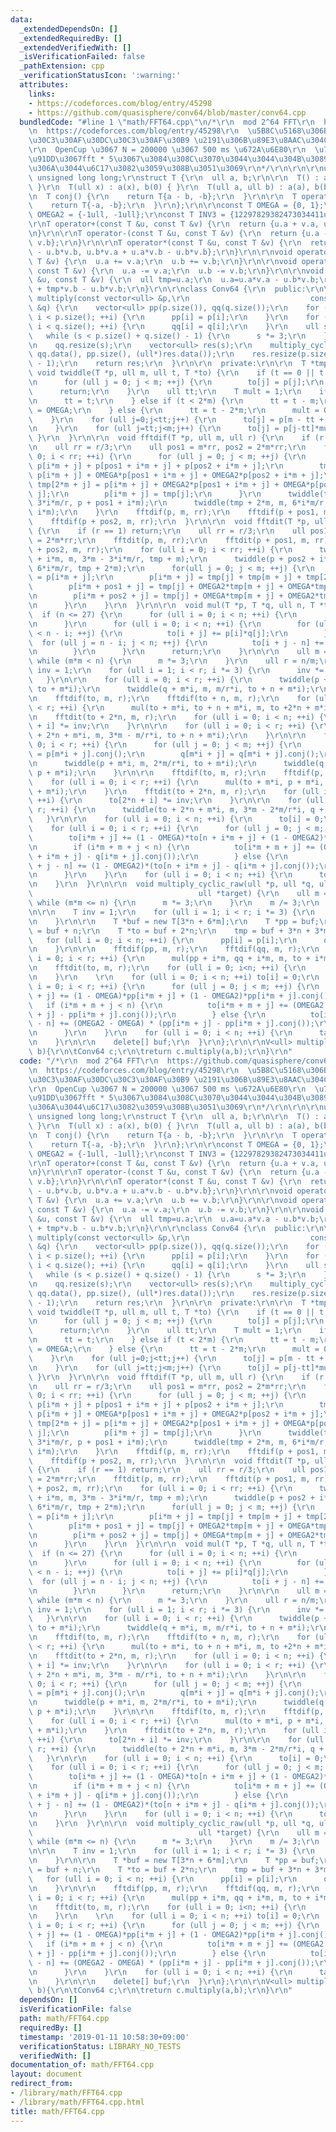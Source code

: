 ```yaml
---
data:
  _extendedDependsOn: []
  _extendedRequiredBy: []
  _extendedVerifiedWith: []
  _isVerificationFailed: false
  _pathExtension: cpp
  _verificationStatusIcon: ':warning:'
  attributes:
    links:
    - https://codeforces.com/blog/entry/45298
    - https://github.com/quasisphere/conv64/blob/master/conv64.cpp
  bundledCode: "#line 1 \"math/FFT64.cpp\"\n/*\r\n  mod 2^64 FFT\r\n  https://github.com/quasisphere/conv64/blob/master/conv64.cpp\r\
    \n  https://codeforces.com/blog/entry/45298\r\n  \u5B8C\u5168\u306B\u30D6\u30E9\
    \u30C3\u30AF\u30DC\u30C3\u30AF\u30B9 \u2191\u306B\u89E3\u8AAC\u304C\u3042\u308B\
    \r\n  OpenCup \u3067 N = 200000 \u3067 500 ms \u672A\u6E80\r\n  \u7B46\u7B97\u65B9\
    \u91DD\u3067fft * 5\u3067\u3084\u308C\u3070\u3044\u3044\u304B\u3089\u3044\u3089\
    \u306A\u3044\u6C17\u3082\u3059\u308B\u3051\u3069\r\n*/\r\n\r\n\r\nusing ull =\
    \ unsigned long long;\r\nstruct T {\r\n  ull a, b;\r\n\r\n  T() : a(0), b(0) {\
    \ }\r\n  T(ull x) : a(x), b(0) { }\r\n  T(ull a, ull b) : a(a), b(b) { }\r\n\r\
    \n  T conj() {\r\n    return T{a - b, -b};\r\n  }\r\n\r\n  T operator-() {\r\n\
    \    return T{-a, -b};\r\n  }\r\n};\r\n\r\nconst T OMEGA = {0, 1};\r\nconst T\
    \ OMEGA2 = {-1ull, -1ull};\r\nconst T INV3 = {12297829382473034411ull, 0};\r\n\
    \r\nT operator+(const T &u, const T &v) {\r\n  return {u.a + v.a, u.b + v.b};\r\
    \n}\r\n\r\nT operator-(const T &u, const T &v) {\r\n  return {u.a - v.a, u.b -\
    \ v.b};\r\n}\r\n\r\nT operator*(const T &u, const T &v) {\r\n  return {u.a*v.a\
    \ - u.b*v.b, u.b*v.a + u.a*v.b - u.b*v.b};\r\n}\r\n\r\nvoid operator+=(T &u, const\
    \ T &v) {\r\n  u.a += v.a;\r\n  u.b += v.b;\r\n}\r\n\r\nvoid operator-=(T &u,\
    \ const T &v) {\r\n  u.a -= v.a;\r\n  u.b -= v.b;\r\n}\r\n\r\nvoid operator*=(T\
    \ &u, const T &v) {\r\n  ull tmp=u.a;\r\n  u.a=u.a*v.a - u.b*v.b;\r\n  u.b=u.b*v.a\
    \ + tmp*v.b - u.b*v.b;\r\n}\r\n\r\nclass Conv64 {\r\n  public:\r\n\r\n  vector<ull>\
    \ multiply(const vector<ull> &p,\r\n                           const vector<ull>\
    \ &q) {\r\n    vector<ull> pp(p.size()), qq(q.size());\r\n    for (ull i = 0;\
    \ i < p.size(); ++i) {\r\n      pp[i] = p[i];\r\n    }\r\n    for (ull i = 0;\
    \ i < q.size(); ++i) {\r\n      qq[i] = q[i];\r\n    }\r\n    ull s = 1;\r\n \
    \   while (s < p.size() + q.size() - 1) {\r\n      s *= 3;\r\n    }\r\n    pp.resize(s);\r\
    \n    qq.resize(s);\r\n    vector<ull> res(s);\r\n    multiply_cyclic_raw(pp.data(),\
    \ qq.data(), pp.size(), (ull*)res.data());\r\n    res.resize(p.size() + q.size()\
    \ - 1);\r\n    return res;\r\n  }\r\n\r\n  private:\r\n\r\n  T *tmp;\r\n\r\n \
    \ void twiddle(T *p, ull m, ull t, T *to) {\r\n    if (t == 0 || t == 3*m) {\r\
    \n      for (ull j = 0; j < m; ++j) {\r\n        to[j] = p[j];\r\n      }\r\n\
    \      return;\r\n    }\r\n    ull tt;\r\n    T mult = 1;\r\n    if (t < m) {\r\
    \n      tt = t;\r\n    } else if (t < 2*m) {\r\n      tt = t - m;\r\n      mult\
    \ = OMEGA;\r\n    } else {\r\n      tt = t - 2*m;\r\n      mult = OMEGA2;\r\n\
    \    }\r\n    for (ull j=0;j<tt;j++) {\r\n      to[j] = p[m - tt + j]*OMEGA*mult;\r\
    \n    }\r\n    for (ull j=tt;j<m;j++) {\r\n      to[j] = p[j-tt]*mult;\r\n   \
    \ }\r\n  }\r\n\r\n  void fftdif(T *p, ull m, ull r) {\r\n    if (r == 1) return;\r\
    \n    ull rr = r/3;\r\n    ull pos1 = m*rr, pos2 = 2*m*rr;\r\n    for (ull i =\
    \ 0; i < rr; ++i) {\r\n      for (ull j = 0; j < m; ++j) {\r\n        tmp[j] =\
    \ p[i*m + j] + p[pos1 + i*m + j] + p[pos2 + i*m + j];\r\n        tmp[m + j] =\
    \ p[i*m + j] + OMEGA*p[pos1 + i*m + j] + OMEGA2*p[pos2 + i*m + j];\r\n       \
    \ tmp[2*m + j] = p[i*m + j] + OMEGA2*p[pos1 + i*m + j] + OMEGA*p[pos2 + i*m +\
    \ j];\r\n        p[i*m + j] = tmp[j];\r\n      }\r\n      twiddle(tmp + m, m,\
    \ 3*i*m/r, p + pos1 + i*m);\r\n      twiddle(tmp + 2*m, m, 6*i*m/r, p + pos2 +\
    \ i*m);\r\n    }\r\n    fftdif(p, m, rr);\r\n    fftdif(p + pos1, m, rr);\r\n\
    \    fftdif(p + pos2, m, rr);\r\n  }\r\n\r\n  void fftdit(T *p, ull m, ull r)\
    \ {\r\n    if (r == 1) return;\r\n    ull rr = r/3;\r\n    ull pos1 = m*rr, pos2\
    \ = 2*m*rr;\r\n    fftdit(p, m, rr);\r\n    fftdit(p + pos1, m, rr);\r\n    fftdit(p\
    \ + pos2, m, rr);\r\n    for (ull i = 0; i < rr; ++i) {\r\n      twiddle(p + pos1\
    \ + i*m, m, 3*m - 3*i*m/r, tmp + m);\r\n      twiddle(p + pos2 + i*m, m, 3*m -\
    \ 6*i*m/r, tmp + 2*m);\r\n      for(ull j = 0; j < m; ++j) {\r\n        tmp[j]\
    \ = p[i*m + j];\r\n        p[i*m + j] = tmp[j] + tmp[m + j] + tmp[2*m + j];\r\n\
    \        p[i*m + pos1 + j] = tmp[j] + OMEGA2*tmp[m + j] + OMEGA*tmp[2*m + j];\r\
    \n        p[i*m + pos2 + j] = tmp[j] + OMEGA*tmp[m + j] + OMEGA2*tmp[2*m + j];\r\
    \n      }\r\n    }\r\n  }\r\n\r\n  void mul(T *p, T *q, ull n, T *to) {\r\n  \
    \  if (n <= 27) {\r\n      for (ull i = 0; i < n; ++i) {\r\n        to[i]=0;\r\
    \n      }\r\n      for (ull i = 0; i < n; ++i) {\r\n        for (ull j = 0; j\
    \ < n - i; ++j) {\r\n          to[i + j] += p[i]*q[j];\r\n        }\r\n      \
    \  for (ull j = n - i; j < n; ++j) {\r\n          to[i + j - n] += p[i]*q[j]*OMEGA;\r\
    \n        }\r\n      }\r\n      return;\r\n    }\r\n\r\n    ull m = 1;\r\n   \
    \ while (m*m < n) {\r\n      m *= 3;\r\n    }\r\n    ull r = n/m;\r\n\r\n    T\
    \ inv = 1;\r\n    for (ull i = 1; i < r; i *= 3) {\r\n      inv *= INV3;\r\n \
    \   }\r\n\r\n    for (ull i = 0; i < r; ++i) {\r\n      twiddle(p + m*i, m, m/r*i,\
    \ to + m*i);\r\n      twiddle(q + m*i, m, m/r*i, to + n + m*i);\r\n    }\r\n\r\
    \n    fftdif(to, m, r);\r\n    fftdif(to + n, m, r);\r\n    for (ull i = 0; i\
    \ < r; ++i) {\r\n      mul(to + m*i, to + n + m*i, m, to +2*n + m*i);\r\n    }\r\
    \n    fftdit(to + 2*n, m, r);\r\n    for (ull i = 0; i < n; ++i) {\r\n      to[2*n\
    \ + i] *= inv;\r\n    }\r\n\r\n    for (ull i = 0; i < r; ++i) {\r\n      twiddle(to\
    \ + 2*n + m*i, m, 3*m - m/r*i, to + n + m*i);\r\n    }\r\n\r\n    for (ull i =\
    \ 0; i < r; ++i) {\r\n      for (ull j = 0; j < m; ++j) {\r\n        p[m*i + j]\
    \ = p[m*i + j].conj();\r\n        q[m*i + j] = q[m*i + j].conj();\r\n      }\r\
    \n      twiddle(p + m*i, m, 2*m/r*i, to + m*i);\r\n      twiddle(q + m*i, m, 2*m/r*i,\
    \ p + m*i);\r\n    }\r\n\r\n    fftdif(to, m, r);\r\n    fftdif(p, m, r);\r\n\
    \    for (ull i = 0; i < r; ++i) {\r\n      mul(to + m*i, p + m*i, m, to + 2*n\
    \ + m*i);\r\n    }\r\n    fftdit(to + 2*n, m, r);\r\n    for (ull i = 0; i < n;\
    \ ++i) {\r\n      to[2*n + i] *= inv;\r\n    }\r\n\r\n    for (ull i = 0; i <\
    \ r; ++i) {\r\n      twiddle(to + 2*n + m*i, m, 3*m - 2*m/r*i, q + m*i);\r\n \
    \   }\r\n\r\n    for (ull i = 0; i < n; ++i) {\r\n      to[i] = 0;\r\n    }\r\n\
    \    for (ull i = 0; i < r; ++i) {\r\n      for (ull j = 0; j < m; ++j) {\r\n\
    \        to[i*m + j] += (1 - OMEGA)*to[n + i*m + j] + (1 - OMEGA2)*q[i*m + j].conj();\r\
    \n        if (i*m + m + j < n) {\r\n          to[i*m + m + j] += (OMEGA2 - OMEGA)*(to[n\
    \ + i*m + j] - q[i*m + j].conj());\r\n        } else {\r\n          to[i*m + m\
    \ + j - n] += (1 - OMEGA2)*(to[n + i*m + j] - q[i*m + j].conj());\r\n        }\r\
    \n      }\r\n    }\r\n    for (ull i = 0; i < n; ++i) {\r\n      to[i] *= INV3;\r\
    \n    }\r\n  }\r\n\r\n  void multiply_cyclic_raw(ull *p, ull *q, ull n,\r\n  \
    \                                     ull *target) {\r\n    ull m = 1;\r\n   \
    \ while (m*m <= n) {\r\n      m *= 3;\r\n    }\r\n    m /= 3;\r\n    ull r = n/m;\r\
    \n\r\n    T inv = 1;\r\n    for (ull i = 1; i < r; i *= 3) {\r\n      inv *= INV3;\r\
    \n    }\r\n\r\n    T *buf = new T[3*n + 6*m];\r\n    T *pp = buf;\r\n    T *qq\
    \ = buf + n;\r\n    T *to = buf + 2*n;\r\n    tmp = buf + 3*n + 3*m;\r\n\r\n \
    \   for (ull i = 0; i < n; ++i) {\r\n      pp[i] = p[i];\r\n      qq[i] = q[i];\r\
    \n    }\r\n\r\n    fftdif(pp, m, r);\r\n    fftdif(qq, m, r);\r\n    for (ull\
    \ i = 0; i < r; ++i) {\r\n      mul(pp + i*m, qq + i*m, m, to + i*m);\r\n    }\r\
    \n    fftdit(to, m, r);\r\n    for (ull i = 0; i<n; ++i) {\r\n      pp[i] = to[i]*inv;\r\
    \n    }\r\n    \r\n    for (ull i = 0; i < n; ++i) to[i] = 0;\r\n    for (ull\
    \ i = 0; i < r; ++i) {\r\n      for (ull j = 0; j < m; ++j) {\r\n        to[i*m\
    \ + j] += (1 - OMEGA)*pp[i*m + j] + (1 - OMEGA2)*pp[i*m + j].conj();\r\n     \
    \   if (i*m + m + j < n) {\r\n          to[i*m + m + j] += (OMEGA2 - OMEGA)*(pp[i*m\
    \ + j] - pp[i*m + j].conj());\r\n        } else {\r\n          to[i*m + m + j\
    \ - n] += (OMEGA2 - OMEGA) * (pp[i*m + j] - pp[i*m + j].conj());\r\n        }\r\
    \n      }\r\n    }\r\n    for (ull i = 0; i < n; ++i) {\r\n      target[i] = (to[i]*INV3).a;\r\
    \n    }\r\n\r\n    delete[] buf;\r\n  }\r\n};\r\n\r\nV<ull> multiply(V<ull> a,V<ull>\
    \ b){\r\n\tConv64 c;\r\n\treturn c.multiply(a,b);\r\n}\r\n"
  code: "/*\r\n  mod 2^64 FFT\r\n  https://github.com/quasisphere/conv64/blob/master/conv64.cpp\r\
    \n  https://codeforces.com/blog/entry/45298\r\n  \u5B8C\u5168\u306B\u30D6\u30E9\
    \u30C3\u30AF\u30DC\u30C3\u30AF\u30B9 \u2191\u306B\u89E3\u8AAC\u304C\u3042\u308B\
    \r\n  OpenCup \u3067 N = 200000 \u3067 500 ms \u672A\u6E80\r\n  \u7B46\u7B97\u65B9\
    \u91DD\u3067fft * 5\u3067\u3084\u308C\u3070\u3044\u3044\u304B\u3089\u3044\u3089\
    \u306A\u3044\u6C17\u3082\u3059\u308B\u3051\u3069\r\n*/\r\n\r\n\r\nusing ull =\
    \ unsigned long long;\r\nstruct T {\r\n  ull a, b;\r\n\r\n  T() : a(0), b(0) {\
    \ }\r\n  T(ull x) : a(x), b(0) { }\r\n  T(ull a, ull b) : a(a), b(b) { }\r\n\r\
    \n  T conj() {\r\n    return T{a - b, -b};\r\n  }\r\n\r\n  T operator-() {\r\n\
    \    return T{-a, -b};\r\n  }\r\n};\r\n\r\nconst T OMEGA = {0, 1};\r\nconst T\
    \ OMEGA2 = {-1ull, -1ull};\r\nconst T INV3 = {12297829382473034411ull, 0};\r\n\
    \r\nT operator+(const T &u, const T &v) {\r\n  return {u.a + v.a, u.b + v.b};\r\
    \n}\r\n\r\nT operator-(const T &u, const T &v) {\r\n  return {u.a - v.a, u.b -\
    \ v.b};\r\n}\r\n\r\nT operator*(const T &u, const T &v) {\r\n  return {u.a*v.a\
    \ - u.b*v.b, u.b*v.a + u.a*v.b - u.b*v.b};\r\n}\r\n\r\nvoid operator+=(T &u, const\
    \ T &v) {\r\n  u.a += v.a;\r\n  u.b += v.b;\r\n}\r\n\r\nvoid operator-=(T &u,\
    \ const T &v) {\r\n  u.a -= v.a;\r\n  u.b -= v.b;\r\n}\r\n\r\nvoid operator*=(T\
    \ &u, const T &v) {\r\n  ull tmp=u.a;\r\n  u.a=u.a*v.a - u.b*v.b;\r\n  u.b=u.b*v.a\
    \ + tmp*v.b - u.b*v.b;\r\n}\r\n\r\nclass Conv64 {\r\n  public:\r\n\r\n  vector<ull>\
    \ multiply(const vector<ull> &p,\r\n                           const vector<ull>\
    \ &q) {\r\n    vector<ull> pp(p.size()), qq(q.size());\r\n    for (ull i = 0;\
    \ i < p.size(); ++i) {\r\n      pp[i] = p[i];\r\n    }\r\n    for (ull i = 0;\
    \ i < q.size(); ++i) {\r\n      qq[i] = q[i];\r\n    }\r\n    ull s = 1;\r\n \
    \   while (s < p.size() + q.size() - 1) {\r\n      s *= 3;\r\n    }\r\n    pp.resize(s);\r\
    \n    qq.resize(s);\r\n    vector<ull> res(s);\r\n    multiply_cyclic_raw(pp.data(),\
    \ qq.data(), pp.size(), (ull*)res.data());\r\n    res.resize(p.size() + q.size()\
    \ - 1);\r\n    return res;\r\n  }\r\n\r\n  private:\r\n\r\n  T *tmp;\r\n\r\n \
    \ void twiddle(T *p, ull m, ull t, T *to) {\r\n    if (t == 0 || t == 3*m) {\r\
    \n      for (ull j = 0; j < m; ++j) {\r\n        to[j] = p[j];\r\n      }\r\n\
    \      return;\r\n    }\r\n    ull tt;\r\n    T mult = 1;\r\n    if (t < m) {\r\
    \n      tt = t;\r\n    } else if (t < 2*m) {\r\n      tt = t - m;\r\n      mult\
    \ = OMEGA;\r\n    } else {\r\n      tt = t - 2*m;\r\n      mult = OMEGA2;\r\n\
    \    }\r\n    for (ull j=0;j<tt;j++) {\r\n      to[j] = p[m - tt + j]*OMEGA*mult;\r\
    \n    }\r\n    for (ull j=tt;j<m;j++) {\r\n      to[j] = p[j-tt]*mult;\r\n   \
    \ }\r\n  }\r\n\r\n  void fftdif(T *p, ull m, ull r) {\r\n    if (r == 1) return;\r\
    \n    ull rr = r/3;\r\n    ull pos1 = m*rr, pos2 = 2*m*rr;\r\n    for (ull i =\
    \ 0; i < rr; ++i) {\r\n      for (ull j = 0; j < m; ++j) {\r\n        tmp[j] =\
    \ p[i*m + j] + p[pos1 + i*m + j] + p[pos2 + i*m + j];\r\n        tmp[m + j] =\
    \ p[i*m + j] + OMEGA*p[pos1 + i*m + j] + OMEGA2*p[pos2 + i*m + j];\r\n       \
    \ tmp[2*m + j] = p[i*m + j] + OMEGA2*p[pos1 + i*m + j] + OMEGA*p[pos2 + i*m +\
    \ j];\r\n        p[i*m + j] = tmp[j];\r\n      }\r\n      twiddle(tmp + m, m,\
    \ 3*i*m/r, p + pos1 + i*m);\r\n      twiddle(tmp + 2*m, m, 6*i*m/r, p + pos2 +\
    \ i*m);\r\n    }\r\n    fftdif(p, m, rr);\r\n    fftdif(p + pos1, m, rr);\r\n\
    \    fftdif(p + pos2, m, rr);\r\n  }\r\n\r\n  void fftdit(T *p, ull m, ull r)\
    \ {\r\n    if (r == 1) return;\r\n    ull rr = r/3;\r\n    ull pos1 = m*rr, pos2\
    \ = 2*m*rr;\r\n    fftdit(p, m, rr);\r\n    fftdit(p + pos1, m, rr);\r\n    fftdit(p\
    \ + pos2, m, rr);\r\n    for (ull i = 0; i < rr; ++i) {\r\n      twiddle(p + pos1\
    \ + i*m, m, 3*m - 3*i*m/r, tmp + m);\r\n      twiddle(p + pos2 + i*m, m, 3*m -\
    \ 6*i*m/r, tmp + 2*m);\r\n      for(ull j = 0; j < m; ++j) {\r\n        tmp[j]\
    \ = p[i*m + j];\r\n        p[i*m + j] = tmp[j] + tmp[m + j] + tmp[2*m + j];\r\n\
    \        p[i*m + pos1 + j] = tmp[j] + OMEGA2*tmp[m + j] + OMEGA*tmp[2*m + j];\r\
    \n        p[i*m + pos2 + j] = tmp[j] + OMEGA*tmp[m + j] + OMEGA2*tmp[2*m + j];\r\
    \n      }\r\n    }\r\n  }\r\n\r\n  void mul(T *p, T *q, ull n, T *to) {\r\n  \
    \  if (n <= 27) {\r\n      for (ull i = 0; i < n; ++i) {\r\n        to[i]=0;\r\
    \n      }\r\n      for (ull i = 0; i < n; ++i) {\r\n        for (ull j = 0; j\
    \ < n - i; ++j) {\r\n          to[i + j] += p[i]*q[j];\r\n        }\r\n      \
    \  for (ull j = n - i; j < n; ++j) {\r\n          to[i + j - n] += p[i]*q[j]*OMEGA;\r\
    \n        }\r\n      }\r\n      return;\r\n    }\r\n\r\n    ull m = 1;\r\n   \
    \ while (m*m < n) {\r\n      m *= 3;\r\n    }\r\n    ull r = n/m;\r\n\r\n    T\
    \ inv = 1;\r\n    for (ull i = 1; i < r; i *= 3) {\r\n      inv *= INV3;\r\n \
    \   }\r\n\r\n    for (ull i = 0; i < r; ++i) {\r\n      twiddle(p + m*i, m, m/r*i,\
    \ to + m*i);\r\n      twiddle(q + m*i, m, m/r*i, to + n + m*i);\r\n    }\r\n\r\
    \n    fftdif(to, m, r);\r\n    fftdif(to + n, m, r);\r\n    for (ull i = 0; i\
    \ < r; ++i) {\r\n      mul(to + m*i, to + n + m*i, m, to +2*n + m*i);\r\n    }\r\
    \n    fftdit(to + 2*n, m, r);\r\n    for (ull i = 0; i < n; ++i) {\r\n      to[2*n\
    \ + i] *= inv;\r\n    }\r\n\r\n    for (ull i = 0; i < r; ++i) {\r\n      twiddle(to\
    \ + 2*n + m*i, m, 3*m - m/r*i, to + n + m*i);\r\n    }\r\n\r\n    for (ull i =\
    \ 0; i < r; ++i) {\r\n      for (ull j = 0; j < m; ++j) {\r\n        p[m*i + j]\
    \ = p[m*i + j].conj();\r\n        q[m*i + j] = q[m*i + j].conj();\r\n      }\r\
    \n      twiddle(p + m*i, m, 2*m/r*i, to + m*i);\r\n      twiddle(q + m*i, m, 2*m/r*i,\
    \ p + m*i);\r\n    }\r\n\r\n    fftdif(to, m, r);\r\n    fftdif(p, m, r);\r\n\
    \    for (ull i = 0; i < r; ++i) {\r\n      mul(to + m*i, p + m*i, m, to + 2*n\
    \ + m*i);\r\n    }\r\n    fftdit(to + 2*n, m, r);\r\n    for (ull i = 0; i < n;\
    \ ++i) {\r\n      to[2*n + i] *= inv;\r\n    }\r\n\r\n    for (ull i = 0; i <\
    \ r; ++i) {\r\n      twiddle(to + 2*n + m*i, m, 3*m - 2*m/r*i, q + m*i);\r\n \
    \   }\r\n\r\n    for (ull i = 0; i < n; ++i) {\r\n      to[i] = 0;\r\n    }\r\n\
    \    for (ull i = 0; i < r; ++i) {\r\n      for (ull j = 0; j < m; ++j) {\r\n\
    \        to[i*m + j] += (1 - OMEGA)*to[n + i*m + j] + (1 - OMEGA2)*q[i*m + j].conj();\r\
    \n        if (i*m + m + j < n) {\r\n          to[i*m + m + j] += (OMEGA2 - OMEGA)*(to[n\
    \ + i*m + j] - q[i*m + j].conj());\r\n        } else {\r\n          to[i*m + m\
    \ + j - n] += (1 - OMEGA2)*(to[n + i*m + j] - q[i*m + j].conj());\r\n        }\r\
    \n      }\r\n    }\r\n    for (ull i = 0; i < n; ++i) {\r\n      to[i] *= INV3;\r\
    \n    }\r\n  }\r\n\r\n  void multiply_cyclic_raw(ull *p, ull *q, ull n,\r\n  \
    \                                     ull *target) {\r\n    ull m = 1;\r\n   \
    \ while (m*m <= n) {\r\n      m *= 3;\r\n    }\r\n    m /= 3;\r\n    ull r = n/m;\r\
    \n\r\n    T inv = 1;\r\n    for (ull i = 1; i < r; i *= 3) {\r\n      inv *= INV3;\r\
    \n    }\r\n\r\n    T *buf = new T[3*n + 6*m];\r\n    T *pp = buf;\r\n    T *qq\
    \ = buf + n;\r\n    T *to = buf + 2*n;\r\n    tmp = buf + 3*n + 3*m;\r\n\r\n \
    \   for (ull i = 0; i < n; ++i) {\r\n      pp[i] = p[i];\r\n      qq[i] = q[i];\r\
    \n    }\r\n\r\n    fftdif(pp, m, r);\r\n    fftdif(qq, m, r);\r\n    for (ull\
    \ i = 0; i < r; ++i) {\r\n      mul(pp + i*m, qq + i*m, m, to + i*m);\r\n    }\r\
    \n    fftdit(to, m, r);\r\n    for (ull i = 0; i<n; ++i) {\r\n      pp[i] = to[i]*inv;\r\
    \n    }\r\n    \r\n    for (ull i = 0; i < n; ++i) to[i] = 0;\r\n    for (ull\
    \ i = 0; i < r; ++i) {\r\n      for (ull j = 0; j < m; ++j) {\r\n        to[i*m\
    \ + j] += (1 - OMEGA)*pp[i*m + j] + (1 - OMEGA2)*pp[i*m + j].conj();\r\n     \
    \   if (i*m + m + j < n) {\r\n          to[i*m + m + j] += (OMEGA2 - OMEGA)*(pp[i*m\
    \ + j] - pp[i*m + j].conj());\r\n        } else {\r\n          to[i*m + m + j\
    \ - n] += (OMEGA2 - OMEGA) * (pp[i*m + j] - pp[i*m + j].conj());\r\n        }\r\
    \n      }\r\n    }\r\n    for (ull i = 0; i < n; ++i) {\r\n      target[i] = (to[i]*INV3).a;\r\
    \n    }\r\n\r\n    delete[] buf;\r\n  }\r\n};\r\n\r\nV<ull> multiply(V<ull> a,V<ull>\
    \ b){\r\n\tConv64 c;\r\n\treturn c.multiply(a,b);\r\n}\r\n"
  dependsOn: []
  isVerificationFile: false
  path: math/FFT64.cpp
  requiredBy: []
  timestamp: '2019-01-11 10:58:30+09:00'
  verificationStatus: LIBRARY_NO_TESTS
  verifiedWith: []
documentation_of: math/FFT64.cpp
layout: document
redirect_from:
- /library/math/FFT64.cpp
- /library/math/FFT64.cpp.html
title: math/FFT64.cpp
---
```

